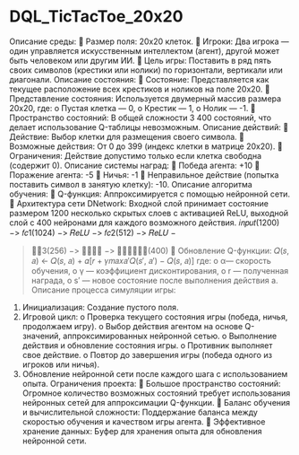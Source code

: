# DQL_TicTacToe_20x20

Описание среды:
 Размер поля: 20x20 клеток.
 Игроки: Два игрока — один управляется искусственным интеллектом
(агент), другой может быть человеком или другим ИИ.
 Цель игры: Поставить в ряд пять своих символов (крестики или нолики) по
горизонтали, вертикали или диагонали.
Описание состояния:
 Состояние: Представляется как текущее расположение всех крестиков и
ноликов на поле 20x20.
 Представление состояния: Используется двумерный массив размера 20x20,
где:
o Пустая клетка — 0,
o Крестик — 1,
o Нолик — -1.
 Пространство состояний: В общей сложности 3
400 состояний, что делает
использование Q-таблицы невозможным.
Описание действий:
 Действие: Выбор клетки для размещения своего символа.
 Возможные действия: От 0 до 399 (индекс клетки в матрице 20x20).
 Ограничения: Действие допустимо только если клетка свободна (содержит
0).
Описание системы наград:
 Победа агента: +10
 Поражение агента: -5
 Ничья: -1
 Неправильное действие (попытка поставить символ в занятую клетку): -10.
Описание алгоритма обучения:
 Q-функция: Аппроксимируется с помощью нейронной сети.
 Архитектура сети DNetwork: Входной слой принимает состояние размером
1200 несколько скрытых слоев с активацией ReLU, выходной слой с 400
нейронами для каждого возможного действия.
𝑖𝑛𝑝𝑢𝑡(1200) −> 𝑓𝑐1(1024) −> 𝑅𝑒𝐿𝑈 −> 𝑓𝑐2(512) −> 𝑅𝑒𝐿𝑈 −
> 𝑓𝑐3(256) −> 𝑅𝑒𝐿𝑈 −> 𝑜𝑢𝑡𝑝𝑢𝑡(400)
 Обновление Q-функции:
𝑄(𝑠, 𝑎) ← 𝑄(𝑠, 𝑎) + 𝛼[𝑟 + 𝛾𝑚𝑎𝑥𝑎′𝑄(𝑠′, 𝑎′) − 𝑄(𝑠, 𝑎)]
где:
o α— скорость обучения,
o γ — коэффициент дисконтирования,
o r — полученная награда,
o s′ — новое состояние после выполнения действия a.
Описание процесса симуляции игры:
1. Инициализация: Создание пустого поля.
2. Игровой цикл:
o Проверка текущего состояния игры (победа, ничья, продолжаем
игру).
o Выбор действия агентом на основе Q-значений, аппроксимированных нейронной сетью.
o Выполнение действия и обновление состояния игры.
o Противник выполняет свое действие.
o Повтор до завершения игры (победа одного из игроков или ничья).
3. Обновление нейронной сети после каждого шага с использованием опыта.
Ограничения проекта:
 Большое пространство состояний: Огромное количество возможных состояний требует использования нейронных сетей для аппроксимации Q-функции.
 Баланс обучения и вычислительной сложности: Поддержание баланса
между скоростью обучения и качеством игры агента.
 Эффективное хранение данных: Буфер для хранения опыта для обновления
нейронной сети.
